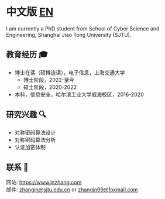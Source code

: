 # 中文版 [EN](index.md)
I am currently a PhD student from School of Cyber Science and Engineering, Shanghai Jiao Tong University (SJTU). 

## 教育经历 &#x1F393;
- 博士在读（硕博连读），电子信息，上海交通大学
    - 博士阶段，2022-至今
    - 硕士阶段，2020-2022
- 本科，信息安全，哈尔滨工业大学威海校区，2016-2020

## 研究兴趣 &#x1F50D;
- 对称密码算法设计
- 对称密码算法分析
- 认证加密体制

## 联系 &#x1F4AC;
网站: <https://www.jnzhang.com>  
邮件: <zhangjn@sjtu.edu.cn> or <zhangjn99@foxmail.com>

